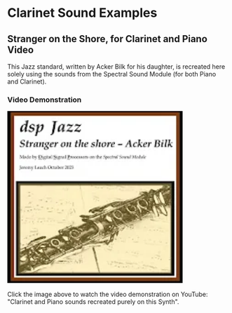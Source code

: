 # Clarinet Sound Examples

## Stranger on the Shore, for Clarinet and Piano Video

This Jazz standard, written by Acker Bilk for his daughter, is recreated here solely using the sounds from the Spectral Sound Module (for both Piano and Clarinet).

### Video Demonstration

<a href="https://youtu.be/UQhA9S9ByZ4" target="_blank">
  <img src="StrangerOnTheShore_Thumbnail.png" alt="Clarinet and Piano sounds recreated purely on this Synth" width="400">
</a>

Click the image above to watch the video demonstration on YouTube: "Clarinet and Piano sounds recreated purely on this Synth".
